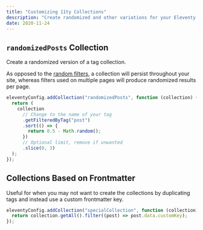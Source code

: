 ```yaml
---
title: "Customizing 11ty Collections"
description: "Create randomized and other variations for your Eleventy collections."
date: 2020-11-24
---
```


## `randomizedPosts` Collection

Create a randomized version of a tag collection.

As opposed to the [random filters](/eleventyjs/data-arrays/), a collection will persist throughout your site, whereas filters used on multiple pages will produce randomized results per page.

```js
eleventyConfig.addCollection("randomizedPosts", function (collection) {
  return (
    collection
      // Change to the name of your tag
      .getFilteredByTag("post")
      .sort(() => {
        return 0.5 - Math.random();
      })
      // Optional limit, remove if unwanted
      .slice(0, 3)
  );
});
```

## Collections Based on Frontmatter

Useful for when you may not want to create the collections by duplicating tags and instead use a custom frontmatter key.

```js
eleventyConfig.addCollection("specialCollection", function (collection) {
  return collection.getAll().filter((post) => post.data.customKey);
});
```
